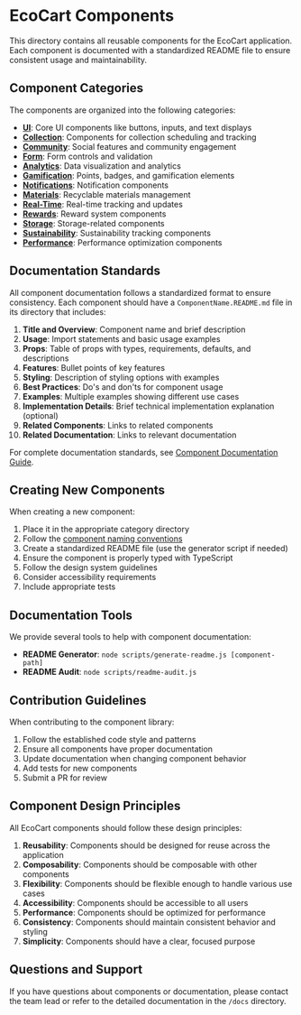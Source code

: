 # EcoCart Components

This directory contains all reusable components for the EcoCart application. Each component is documented with a standardized README file to ensure consistent usage and maintainability.

## Component Categories

The components are organized into the following categories:

- **[UI](./ui/README.md)**: Core UI components like buttons, inputs, and text displays
- **[Collection](./collection/README.md)**: Components for collection scheduling and tracking
- **[Community](./community/README.md)**: Social features and community engagement
- **[Form](./form/README.md)**: Form controls and validation
- **[Analytics](./analytics/README.md)**: Data visualization and analytics
- **[Gamification](./gamification/README.md)**: Points, badges, and gamification elements
- **[Notifications](./notifications/README.md)**: Notification components
- **[Materials](./materials/README.md)**: Recyclable materials management
- **[Real-Time](./real-time/README.md)**: Real-time tracking and updates
- **[Rewards](./rewards/README.md)**: Reward system components
- **[Storage](./storage/README.md)**: Storage-related components
- **[Sustainability](./sustainability/README.md)**: Sustainability tracking components
- **[Performance](./performance/README.md)**: Performance optimization components

## Documentation Standards

All component documentation follows a standardized format to ensure consistency. Each component should have a `ComponentName.README.md` file in its directory that includes:

1. **Title and Overview**: Component name and brief description
2. **Usage**: Import statements and basic usage examples
3. **Props**: Table of props with types, requirements, defaults, and descriptions
4. **Features**: Bullet points of key features
5. **Styling**: Description of styling options with examples
6. **Best Practices**: Do's and don'ts for component usage
7. **Examples**: Multiple examples showing different use cases
8. **Implementation Details**: Brief technical implementation explanation (optional)
9. **Related Components**: Links to related components
10. **Related Documentation**: Links to relevant documentation

For complete documentation standards, see [Component Documentation Guide](../docs/guides/component-documentation.md).

## Creating New Components

When creating a new component:

1. Place it in the appropriate category directory
2. Follow the [component naming conventions](../docs/guides/naming-conventions.md)
3. Create a standardized README file (use the generator script if needed)
4. Ensure the component is properly typed with TypeScript
5. Follow the design system guidelines
6. Consider accessibility requirements
7. Include appropriate tests

## Documentation Tools

We provide several tools to help with component documentation:

- **README Generator**: `node scripts/generate-readme.js [component-path]`
- **README Audit**: `node scripts/readme-audit.js`

## Contribution Guidelines

When contributing to the component library:

1. Follow the established code style and patterns
2. Ensure all components have proper documentation
3. Update documentation when changing component behavior
4. Add tests for new components
5. Submit a PR for review

## Component Design Principles

All EcoCart components should follow these design principles:

1. **Reusability**: Components should be designed for reuse across the application
2. **Composability**: Components should be composable with other components
3. **Flexibility**: Components should be flexible enough to handle various use cases
4. **Accessibility**: Components should be accessible to all users
5. **Performance**: Components should be optimized for performance
6. **Consistency**: Components should maintain consistent behavior and styling
7. **Simplicity**: Components should have a clear, focused purpose

## Questions and Support

If you have questions about components or documentation, please contact the team lead or refer to the detailed documentation in the `/docs` directory. 